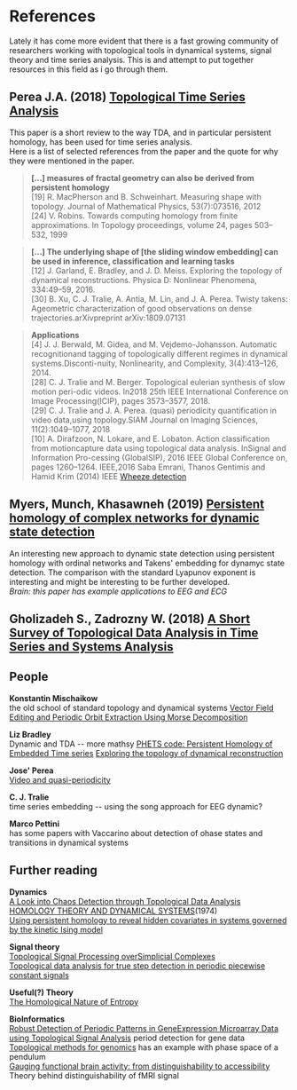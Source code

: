 # References
Lately it has come more evident that there is a fast growing community of researchers working with topological tools in dynamical systems, signal theory and time series analysis. This is and attempt to put together resources in this field as i go through them.  

## Perea J.A. (2018) [Topological Time Series Analysis](https://arxiv.org/pdf/1812.05143.pdf)  
This paper is a short review to the way TDA, and in particular persistent homology, has been used for time series analysis.  
Here is a list of selected references from the paper and the quote for why they were mentioned in the paper.
  > **[...] measures of fractal geometry can also be derived from persistent homology**  
  > [19] R. MacPherson and B. Schweinhart.  Measuring shape with topology. Journal of Mathematical Physics, 53(7):073516, 2012  
  > [24] V. Robins. Towards computing homology from finite approximations. In Topology proceedings, volume 24, pages 503–532, 1999  

  > **[...] The underlying shape of [the sliding window embedding] can be used in inference, classification and learning tasks**  
  > [12] J. Garland, E. Bradley, and J. D. Meiss. Exploring the topology of dynamical reconstructions. Physica D: Nonlinear Phenomena, 334:49–59, 2016.  
  > [30] B.  Xu,  C.  J.  Tralie,  A.  Antia,  M.  Lin,  and  J.  A.  Perea.   Twisty  takens:  Ageometric characterization of good observations on dense trajectories.arXivpreprint arXiv:1809.07131  

  > **Applications**  
  > [4] J. J. Berwald, M. Gidea, and M. Vejdemo-Johansson.  Automatic recognitionand tagging of topologically different regimes in dynamical systems.Disconti-nuity, Nonlinearity, and Complexity, 3(4):413–126, 2014.  
  > [28]  C. J. Tralie and M. Berger. Topological eulerian synthesis of slow motion peri-odic videos. In2018 25th IEEE International Conference on Image Processing(ICIP), pages 3573–3577, 2018.  
  > [29]  C. J. Tralie and J. A. Perea.  (quasi) periodicity quantification in video data,using topology.SIAM Journal on Imaging Sciences, 11(2):1049–1077, 2018  
  > [10]  A. Dirafzoon, N. Lokare, and E. Lobaton.  Action classification from motioncapture data using topological data analysis.  InSignal and Information Pro-cessing (GlobalSIP), 2016 IEEE Global Conference on, pages 1260–1264. IEEE,2016 
  > Saba Emrani, Thanos Gentimis and Hamid Krim (2014) IEEE [Wheeze detection](https://arxiv.org/pdf/1305.3879.pdf)

## Myers, Munch, Khasawneh (2019) [Persistent homology of complex networks for dynamic state detection](https://arxiv.org/pdf/1904.07403.pdf) 
An interesting new approach to dynamic state detection using persistent homology with ordinal networks and Takens' embedding for dynamyc state detection. The comparison with the standard Lyapunov exponent is interesting and might be interesting to be further developed.  
*Brain: this paper has example applications to EEG and ECG*


## Gholizadeh S., Zadrozny W. (2018) [A Short Survey of Topological Data Analysis in Time Series and Systems Analysis](https://arxiv.org/pdf/1809.10745.pdf)

## People
**Konstantin Mischaikow**  
the old school of standard topology and dynamical systems
[Vector Field Editing and Periodic Orbit Extraction Using Morse Decomposition](https://ieeexplore.ieee.org/stamp/stamp.jsp?arnumber=4293020)

**Liz Bradley**  
Dynamic and TDA -- more mathsy [PHETS code: Persistent Homology of Embedded Time series](https://github.com/lizbradley/PHETS)
[Exploring the topology of dynamical reconstruction](https://www.sciencedirect.com/science/article/pii/S0167278916000464)

**Jose' Perea**  
[Video and quasi-periodicity](https://math.msu.edu/user_content/docs/quasiperiodicity_video20170501220653645.pdf)

**C. J. Tralie**  
 time series embedding -- using the song approach for EEG dynamic?
 
 **Marco Pettini**  
 has some papers with Vaccarino about detection of ohase states and transitions in dynamical systems

## Further reading

**Dynamics**  
[A Look into Chaos Detection through Topological Data Analysis](https://arxiv.org/pdf/1902.05918.pdf)  
[HOMOLOGY THEORY AND DYNAMICAL SYSTEMS](https://www.math.stonybrook.edu/~dennis/publications/PDF/DS-pub-0018.pdf)(1974)  
[Using persistent homology to reveal hidden covariates in systems governed by the kinetic Ising model](https://journals.aps.org/pre/abstract/10.1103/PhysRevE.97.032313)  

**Signal theory**  
[Topological Signal Processing overSimplicial Complexes](https://arxiv.org/pdf/1907.11577.pdf)  
[Topological data analysis for true step detection in periodic piecewise constant signals](https://royalsocietypublishing.org/doi/full/10.1098/rspa.2018.0027) 

**Useful(?) Theory**  
[The Homological Nature of Entropy](https://pdfs.semanticscholar.org/c9a3/547914d9711aeafdc020774f0808d3969213.pdf)  

**BioInformatics**  
[Robust Detection of Periodic Patterns in GeneExpression Microarray Data using Topological Signal Analysis](https://arxiv.org/pdf/1410.0608.pdf) period detection for gene data    
[Topological methods for genomics](https://s3.amazonaws.com/cdn.ayasdi.com/wp-content/uploads/2017/03/29160211/1-s2.0-S2452310016300270-main.pdf) has an example with phase space of a pendulum  
[Gauging functional brain activity: from distinguishability to accessibility](https://arxiv.org/pdf/1902.08511.pdf) Theory behind distinguishability of fMRI signal 
